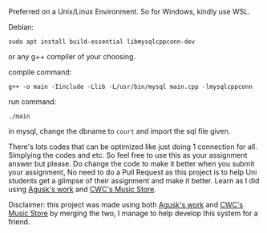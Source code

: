Preferred on a Unix/Linux Environment. So for Windows, kindly use WSL.

Debian:
```
sudo apt install build-essential libmysqlcppconn-dev
```

or any g++ compiler of your choosing.

compile command:

```
g++ -o main -Iinclude -Llib -L/usr/bin/mysql main.cpp -lmysqlcppconn
```

run command:
```
./main
```

in mysql, change the dbname to `court` and import the sql file given.

There's lots codes that can be optimized like just doing 1 connection for all. Simplying the codes and etc. So feel free to use this as your assignment answer but please. Do change the code to make it better when you submit your assignment, No need to do a Pull Request as this project is to help Uni students get a glimpse of their assignment and make it better. Learn as I did using [Agusk's work] and [CWC's Music Store].

Disclaimer: this project was made using both [Agusk's work] and [CWC's Music Store] by merging the two, I manage to help develop this system for a friend.

[Agusk's work]: https://github.com/agusk/crud-mysql-cpp
[CWC's Music Store]: https://www.codewithc.com/music-store-management-system-c-program-with-mysql-database/

